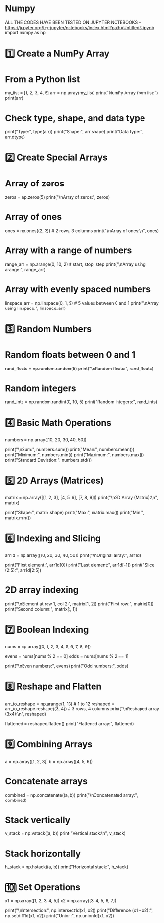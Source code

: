 # Numpy

ALL THE CODES HAVE BEEN TESTED ON JUPYTER NOTEBOOKS - https://jupyter.org/try-jupyter/notebooks/index.html?path=Untitled3.ipynb
import numpy as np


# 1️⃣ Create a NumPy Array

# From a Python list
my_list = [1, 2, 3, 4, 5]
arr = np.array(my_list)
print("NumPy Array from list:")
print(arr)

# Check type, shape, and data type
print("Type:", type(arr))
print("Shape:", arr.shape)
print("Data type:", arr.dtype)



# 2️⃣ Create Special Arrays


# Array of zeros
zeros = np.zeros(5)
print("\nArray of zeros:", zeros)

# Array of ones
ones = np.ones((2, 3))  # 2 rows, 3 columns
print("\nArray of ones:\n", ones)

# Array with a range of numbers
range_arr = np.arange(0, 10, 2)  # start, stop, step
print("\nArray using arange:", range_arr)

# Array with evenly spaced numbers
linspace_arr = np.linspace(0, 1, 5)  # 5 values between 0 and 1
print("\nArray using linspace:", linspace_arr)


# 3️⃣ Random Numbers


# Random floats between 0 and 1
rand_floats = np.random.random(5)
print("\nRandom floats:", rand_floats)

# Random integers
rand_ints = np.random.randint(0, 10, 5)
print("Random integers:", rand_ints)


# 4️⃣ Basic Math Operations


numbers = np.array([10, 20, 30, 40, 50])

print("\nSum:", numbers.sum())
print("Mean:", numbers.mean())
print("Minimum:", numbers.min())
print("Maximum:", numbers.max())
print("Standard Deviation:", numbers.std())



# 5️⃣ 2D Arrays (Matrices)


matrix = np.array([[1, 2, 3],
                   [4, 5, 6],
                   [7, 8, 9]])
print("\n2D Array (Matrix):\n", matrix)

print("Shape:", matrix.shape)
print("Max:", matrix.max())
print("Min:", matrix.min())


# 6️⃣ Indexing and Slicing

arr1d = np.array([10, 20, 30, 40, 50])
print("\nOriginal array:", arr1d)

print("First element:", arr1d[0])
print("Last element:", arr1d[-1])
print("Slice (2:5):", arr1d[2:5])

# 2D array indexing
print("\nElement at row 1, col 2:", matrix[1, 2])
print("First row:", matrix[0])
print("Second column:", matrix[:, 1])



# 7️⃣ Boolean Indexing


nums = np.array([0, 1, 2, 3, 4, 5, 6, 7, 8, 9])

evens = nums[nums % 2 == 0]
odds = nums[nums % 2 == 1]

print("\nEven numbers:", evens)
print("Odd numbers:", odds)

# 8️⃣ Reshape and Flatten

arr_to_reshape = np.arange(1, 13)  # 1 to 12
reshaped = arr_to_reshape.reshape((3, 4))  # 3 rows, 4 columns
print("\nReshaped array (3x4):\n", reshaped)

flattened = reshaped.flatten()
print("Flattened array:", flattened)


# 9️⃣ Combining Arrays

a = np.array([1, 2, 3])
b = np.array([4, 5, 6])

# Concatenate arrays
combined = np.concatenate((a, b))
print("\nConcatenated array:", combined)

# Stack vertically
v_stack = np.vstack((a, b))
print("Vertical stack:\n", v_stack)

# Stack horizontally
h_stack = np.hstack((a, b))
print("Horizontal stack:", h_stack)



# 🔟 Set Operations


x1 = np.array([1, 2, 3, 4, 5])
x2 = np.array([3, 4, 5, 6, 7])

print("\nIntersection:", np.intersect1d(x1, x2))
print("Difference (x1 - x2):", np.setdiff1d(x1, x2))
print("Union:", np.union1d(x1, x2))
